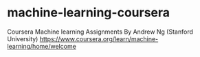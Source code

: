 # machine-learning-coursera

Coursera Machine learning Assignments By Andrew Ng (Stanford University)
https://www.coursera.org/learn/machine-learning/home/welcome

